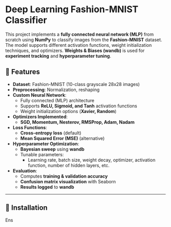 # **Deep Learning Fashion-MNIST Classifier**  

This project implements a **fully connected neural network (MLP)** from scratch using **NumPy** to classify images from the **Fashion-MNIST** dataset. The model supports different activation functions, weight initialization techniques, and optimizers. **Weights & Biases (wandb)** is used for **experiment tracking** and **hyperparameter tuning**.  

## **📌 Features**  

- **Dataset**: Fashion-MNIST (10-class grayscale 28x28 images)  
- **Preprocessing**: Normalization, reshaping  
- **Custom Neural Network**:
  - Fully connected (MLP) architecture  
  - Supports **ReLU, Sigmoid, and Tanh** activation functions  
  - Weight initialization options (**Xavier, Random**)  
- **Optimizers Implemented**:
  - **SGD, Momentum, Nesterov, RMSProp, Adam, Nadam**  
- **Loss Functions**:
  - **Cross-entropy loss** (default)  
  - **Mean Squared Error (MSE)** (alternative)  
- **Hyperparameter Optimization**:
  - **Bayesian sweep** using **wandb**  
  - Tunable parameters:  
    - Learning rate, batch size, weight decay, optimizer, activation function, number of hidden layers, etc.  
- **Evaluation**:
  - Computes **training & validation accuracy**  
  - **Confusion matrix visualization** with Seaborn  
  - **Results logged** to **wandb**  

---

## **🔧 Installation**  

Ens
